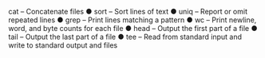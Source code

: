 cat – Concatenate files
● sort – Sort lines of text
● uniq – Report or omit repeated lines
● grep – Print lines matching a pattern
● wc – Print newline, word, and byte counts for each file
● head – Output the first part of a file
● tail – Output the last part of a file
● tee – Read from standard input and write to standard output and files